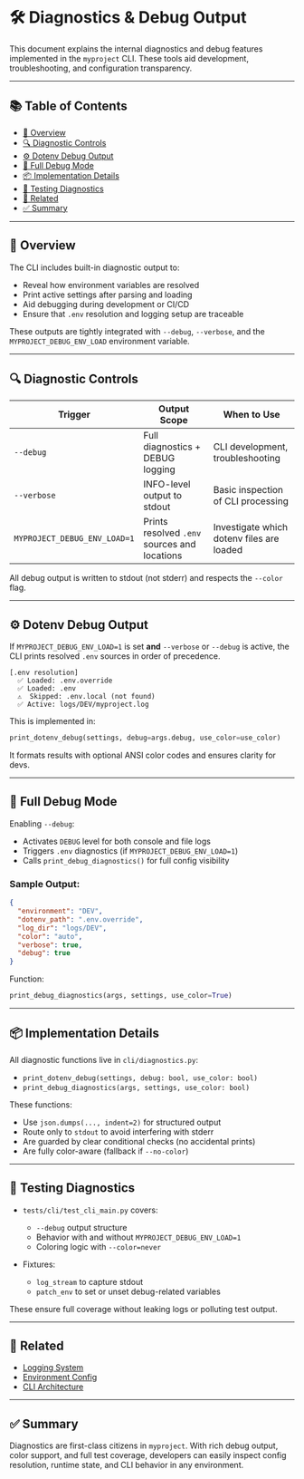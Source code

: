 # 🛠️ Diagnostics & Debug Output

This document explains the internal diagnostics and debug features implemented in the `myproject` CLI. These tools aid development, troubleshooting, and configuration transparency.

---

## 📚 Table of Contents

* [🧭 Overview](#-overview)
* [🔍 Diagnostic Controls](#-diagnostic-controls)
* [⚙️ Dotenv Debug Output](#-dotenv-debug-output)
* [🧠 Full Debug Mode](#-full-debug-mode)
* [📦 Implementation Details](#-implementation-details)
* [🧪 Testing Diagnostics](#-testing-diagnostics)
* [🔗 Related](#-related)
* [✅ Summary](#-summary)

---

## 🧭 Overview

The CLI includes built-in diagnostic output to:

* Reveal how environment variables are resolved
* Print active settings after parsing and loading
* Aid debugging during development or CI/CD
* Ensure that `.env` resolution and logging setup are traceable

These outputs are tightly integrated with `--debug`, `--verbose`, and the `MYPROJECT_DEBUG_ENV_LOAD` environment variable.

---

## 🔍 Diagnostic Controls

| Trigger                      | Output Scope                                 | When to Use                               |
| ---------------------------- | -------------------------------------------- | ----------------------------------------- |
| `--debug`                    | Full diagnostics + DEBUG logging             | CLI development, troubleshooting          |
| `--verbose`                  | INFO-level output to stdout                  | Basic inspection of CLI processing        |
| `MYPROJECT_DEBUG_ENV_LOAD=1` | Prints resolved `.env` sources and locations | Investigate which dotenv files are loaded |

All debug output is written to stdout (not stderr) and respects the `--color` flag.

---

## ⚙️ Dotenv Debug Output

If `MYPROJECT_DEBUG_ENV_LOAD=1` is set **and** `--verbose` or `--debug` is active, the CLI prints resolved `.env` sources in order of precedence.

```console
[.env resolution]
  ✅ Loaded: .env.override
  ✅ Loaded: .env
  ⚠️  Skipped: .env.local (not found)
  ✅ Active: logs/DEV/myproject.log
```

This is implemented in:

```python
print_dotenv_debug(settings, debug=args.debug, use_color=use_color)
```

It formats results with optional ANSI color codes and ensures clarity for devs.

---

## 🧠 Full Debug Mode

Enabling `--debug`:

* Activates `DEBUG` level for both console and file logs
* Triggers `.env` diagnostics (if `MYPROJECT_DEBUG_ENV_LOAD=1`)
* Calls `print_debug_diagnostics()` for full config visibility

### Sample Output:

```json
{
  "environment": "DEV",
  "dotenv_path": ".env.override",
  "log_dir": "logs/DEV",
  "color": "auto",
  "verbose": true,
  "debug": true
}
```

Function:

```python
print_debug_diagnostics(args, settings, use_color=True)
```

---

## 📦 Implementation Details

All diagnostic functions live in `cli/diagnostics.py`:

* `print_dotenv_debug(settings, debug: bool, use_color: bool)`
* `print_debug_diagnostics(args, settings, use_color: bool)`

These functions:

* Use `json.dumps(..., indent=2)` for structured output
* Route only to `stdout` to avoid interfering with stderr
* Are guarded by clear conditional checks (no accidental prints)
* Are fully color-aware (fallback if `--no-color`)

---

## 🧪 Testing Diagnostics

* `tests/cli/test_cli_main.py` covers:

  * `--debug` output structure
  * Behavior with and without `MYPROJECT_DEBUG_ENV_LOAD=1`
  * Coloring logic with `--color=never`

* Fixtures:

  * `log_stream` to capture stdout
  * `patch_env` to set or unset debug-related variables

These ensure full coverage without leaking logs or polluting test output.

---

## 🔗 Related

* [Logging System](logging_system.md)
* [Environment Config](environment_config.md)
* [CLI Architecture](cli_architecture.md)

---

## ✅ Summary

Diagnostics are first-class citizens in `myproject`. With rich debug output, color support, and full test coverage, developers can easily inspect config resolution, runtime state, and CLI behavior in any environment.
